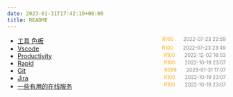```yaml
---
date: 2023-01-31T17:42:10+08:00
title: README
---
```


- [工具 色板](%E5%B7%A5%E5%85%B7-%E8%89%B2%E6%9D%BF)<span style="font-size:.8em;float:right"><span style="color:orange">R100</span><span style="padding-left:2em;color:gray;">2022-07-23 22:59</span></span>
- [Vscode](%E5%B7%A5%E5%85%B7-VSCode)<span style="font-size:.8em;float:right"><span style="color:orange">R100</span><span style="padding-left:2em;color:gray;">2022-07-23 23:49</span></span>
- [Productivity](%E5%B7%A5%E5%85%B7-%E7%94%9F%E4%BA%A7%E5%8A%9B)<span style="font-size:.8em;float:right"><span style="color:orange">R100</span><span style="padding-left:2em;color:gray;">2022-12-02 16:03</span></span>
- [Rapid](%E5%B7%A5%E5%85%B7-%E5%BF%AB%E9%80%9F%E5%8E%9F%E5%9E%8B)<span style="font-size:.8em;float:right"><span style="color:orange">R100</span><span style="padding-left:2em;color:gray;">2022-10-19 23:07</span></span>
- [Git](%E5%B7%A5%E5%85%B7-Git)<span style="font-size:.8em;float:right"><span style="color:orange">R099</span><span style="padding-left:2em;color:gray;">2023-01-31 17:07</span></span>
- [Jira](%E5%B7%A5%E5%85%B7-Jira)<span style="font-size:.8em;float:right"><span style="color:orange">R100</span><span style="padding-left:2em;color:gray;">2022-10-19 23:07</span></span>
- [一些有用的在线服务](%E5%B7%A5%E5%85%B7-%E5%9C%A8%E7%BA%BF%E6%9C%8D%E5%8A%A1)<span style="font-size:.8em;float:right"><span style="color:orange">R100</span><span style="padding-left:2em;color:gray;">2022-10-19 23:07</span></span>
